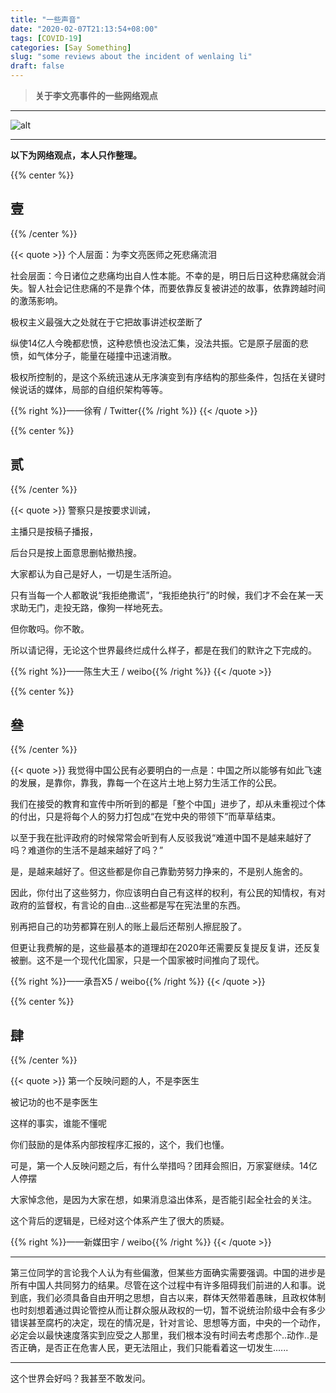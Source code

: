 ```yaml
---
title: "一些声音"
date: "2020-02-07T21:13:54+08:00"
tags: [COVID-19]
categories: [Say Something]
slug: "some reviews about the incident of wenlaing li"
draft: false
---
```


> **关于李文亮事件的一些网络观点**

---

![alt](https://dawnblog-1300625500.cos.ap-guangzhou.myqcloud.com/images/20200207212632.png "李文亮医生及训诫书")

---

**以下为网络观点，本人只作整理。**



{{% center %}}

## 壹

{{% /center %}}

{{< quote >}} 个人层面：为李文亮医师之死悲痛流泪

社会层面：今日诸位之悲痛均出自人性本能。不幸的是，明日后日这种悲痛就会消失。智人社会记住悲痛的不是靠个体，而要依靠反复被讲述的故事，依靠跨越时间的激荡影响。

极权主义最强大之处就在于它把故事讲述权垄断了

纵使14亿人今晚都悲愤，这种悲愤也没法汇集，没法共振。它是原子层面的悲愤，如气体分子，能量在碰撞中迅速消散。

极权所控制的，是这个系统迅速从无序演变到有序结构的那些条件，包括在关键时候说话的媒体，局部的自组织架构等等。

{{% right %}}——徐宥 / Twitter{{% /right %}} {{< /quote >}}

{{% center %}}

## 贰

{{% /center %}}



{{< quote >}} 警察只是按要求训诫，

主播只是按稿子播报，

后台只是按上面意思删帖撤热搜。

大家都认为自己是好人，一切是生活所迫。

只有当每一个人都敢说“我拒绝撒谎”，“我拒绝执行”的时候，我们才不会在某一天求助无门，走投无路，像狗一样地死去。

但你敢吗。你不敢。

所以请记得，无论这个世界最终烂成什么样子，都是在我们的默许之下完成的。

{{% right %}}——陈生大王 / weibo{{% /right %}} {{< /quote >}}



{{% center %}}

## 叄

{{% /center %}}



{{< quote >}} 我觉得中国公民有必要明白的一点是：中国之所以能够有如此飞速的发展，是靠你，靠我，靠每一个在这片土地上努力生活工作的公民。

我们在接受的教育和宣传中所听到的都是「整个中国」进步了，却从未重视过个体的付出，只是将每个人的努力打包成“在党中央的带领下”而草草结束。

以至于我在批评政府的时候常常会听到有人反驳我说“难道中国不是越来越好了吗？难道你的生活不是越来越好了吗？”

是，是越来越好了。但这些都是你自己靠勤劳努力挣来的，不是别人施舍的。

因此，你付出了这些努力，你应该明白自己有这样的权利，有公民的知情权，有对政府的监督权，有言论的自由…这些都是写在宪法里的东西。

别再把自己的功劳都算在别人的账上最后还帮别人擦屁股了。 

但更让我费解的是，这些最基本的道理却在2020年还需要反复提反复讲，还反复被删。这不是一个现代化国家，只是一个国家被时间推向了现代。

{{% right %}}——承吾X5 / weibo{{% /right %}} {{< /quote >}}



{{% center %}}

## 肆

{{% /center %}}



{{< quote >}} 第一个反映问题的人，不是李医生

被记功的也不是李医生

这样的事实，谁能不懂呢

你们鼓励的是体系内部按程序汇报的，这个，我们也懂。

可是，第一个人反映问题之后，有什么举措吗？团拜会照旧，万家宴继续。14亿人停摆

大家悼念他，是因为大家在想，如果消息溢出体系，是否能引起全社会的关注。

这个背后的逻辑是，已经对这个体系产生了很大的质疑。

{{% right %}}——新媒田宇 / weibo{{% /right %}} {{< /quote >}}

---

第三位同学的言论我个人认为有些偏激，但某些方面确实需要强调。中国的进步是所有中国人共同努力的结果。尽管在这个过程中有许多阻碍我们前进的人和事。说到底，我们必须具备自由开明之思想，自古以来，群体天然带着愚昧，且政权体制也时刻想着通过舆论管控从而让群众服从政权的一切，暂不说统治阶级中会有多少错误甚至腐朽的决定，现在的情况是，针对言论、思想等方面，中央的一个动作，必定会以最快速度落实到应受之人那里，我们根本没有时间去考虑那个..动作..是否正确，是否正在危害人民，更无法阻止，我们只能看着这一切发生......

---

这个世界会好吗？我甚至不敢发问。
